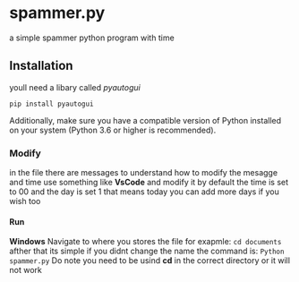 # spammer.py
a simple spammer python program with time
## Installation
youll need a libary called *pyautogui*

`pip install pyautogui`

Additionally, make sure you have a compatible version of Python installed on your system (Python 3.6 or higher is recommended).

### Modify 
in the file there are messages to understand how to modify the mesagge and time 
use something like **VsCode** and modify it by default the time is set to 00 and the day is set 1 that means today you can add more days if you wish too

#### Run
**Windows**
Navigate to where you stores the file for exapmle:
`cd documents`
afther that its simple if you didnt change the name the command is:
`Python spammer.py`
Do note you need to be usind **cd** in the correct directory or it will not work 
